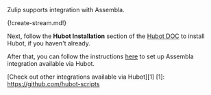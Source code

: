 Zulip supports integration with Assembla.

{!create-stream.md!}

Next, follow the **Hubot Installation** section of the
[Hubot DOC](hubot)
to install Hubot, if you haven't already.

After that, you can follow the instructions
[here]( https://github.com/hubot-scripts/hubot-assembla)
to set up Assembla integration available via Hubot.

[Check out other integrations available via Hubot][1]
[1]: https://github.com/hubot-scripts
